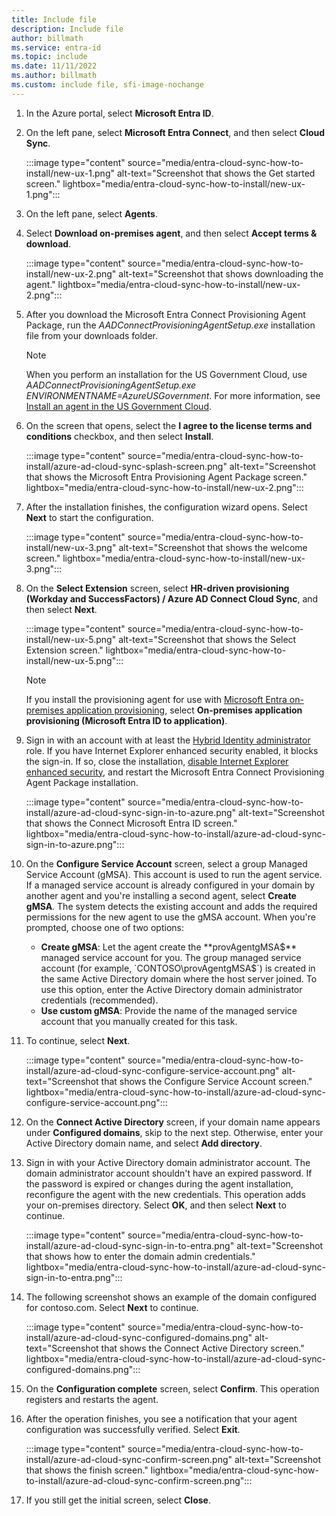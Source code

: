 ```yaml
---
title: Include file
description: Include file
author: billmath
ms.service: entra-id
ms.topic: include
ms.date: 11/11/2022
ms.author: billmath
ms.custom: include file, sfi-image-nochange
---
```


 1. In the Azure portal, select **Microsoft Entra ID**.
 1. On the left pane, select **Microsoft Entra Connect**, and then select **Cloud Sync**.

    :::image type="content" source="media/entra-cloud-sync-how-to-install/new-ux-1.png" alt-text="Screenshot that shows the Get started screen." lightbox="media/entra-cloud-sync-how-to-install/new-ux-1.png":::

 1. On the left pane, select **Agents**.
 1. Select **Download on-premises agent**, and then select **Accept terms & download**.

    :::image type="content" source="media/entra-cloud-sync-how-to-install/new-ux-2.png" alt-text="Screenshot that shows downloading the agent." lightbox="media/entra-cloud-sync-how-to-install/new-ux-2.png":::

 1. After you download the Microsoft Entra Connect Provisioning Agent Package, run the *AADConnectProvisioningAgentSetup.exe* installation file from your downloads folder.

    > [!NOTE]
    > When you perform an installation for the US Government Cloud, use *AADConnectProvisioningAgentSetup.exe ENVIRONMENTNAME=AzureUSGovernment*. For more information, see [Install an agent in the US Government Cloud](~/identity/hybrid/cloud-sync/how-to-install.md#install-an-agent-in-the-us-government-cloud).

 1. On the screen that opens, select the **I agree to the license terms and conditions** checkbox, and then select **Install**.

    :::image type="content" source="media/entra-cloud-sync-how-to-install/azure-ad-cloud-sync-splash-screen.png" alt-text="Screenshot that shows the Microsoft Entra Provisioning Agent Package screen." lightbox="media/entra-cloud-sync-how-to-install/new-ux-2.png":::

 1. After the installation finishes, the configuration wizard opens. Select **Next** to start the configuration.

    :::image type="content" source="media/entra-cloud-sync-how-to-install/new-ux-3.png" alt-text="Screenshot that shows the welcome screen." lightbox="media/entra-cloud-sync-how-to-install/new-ux-3.png":::

 1. On the **Select Extension** screen, select **HR-driven provisioning (Workday and SuccessFactors) / Azure AD Connect Cloud Sync**, and then select **Next**.

    :::image type="content" source="media/entra-cloud-sync-how-to-install/new-ux-5.png" alt-text="Screenshot that shows the Select Extension screen." lightbox="media/entra-cloud-sync-how-to-install/new-ux-5.png":::

    > [!NOTE]
    > If you install the provisioning agent for use with [Microsoft Entra on-premises application provisioning](~/identity/app-provisioning/on-premises-application-provisioning-architecture.md), select **On-premises application provisioning (Microsoft Entra ID to application)**.

 1. Sign in with an account with at least the [Hybrid Identity administrator](/entra/identity/role-based-access-control/permissions-reference#hybrid-identity-administrator) role. If you have Internet Explorer enhanced security enabled, it blocks the sign-in. If so, close the installation, [disable Internet Explorer enhanced security](/troubleshoot/developer/browsers/security-privacy/enhanced-security-configuration-faq), and restart the Microsoft Entra Connect Provisioning Agent Package installation.

    :::image type="content" source="media/entra-cloud-sync-how-to-install/azure-ad-cloud-sync-sign-in-to-azure.png" alt-text="Screenshot that shows the Connect Microsoft Entra ID screen." lightbox="media/entra-cloud-sync-how-to-install/azure-ad-cloud-sync-sign-in-to-azure.png":::

 1. On the **Configure Service Account** screen, select a group Managed Service Account (gMSA). This account is used to run the agent service. If a managed service account is already configured in your domain by another agent and you're installing a second agent, select **Create gMSA**. The system detects the existing account and adds the required permissions for the new agent to use the gMSA account. When you're prompted, choose one of two options:

    - **Create gMSA**: Let the agent create the **provAgentgMSA$** managed service account for you. The group managed service account (for example, `CONTOSO\provAgentgMSA$`) is created in the same Active Directory domain where the host server joined. To use this option, enter the Active Directory domain administrator credentials (recommended).
    - **Use custom gMSA**: Provide the name of the managed service account that you manually created for this task.

 1. To continue, select **Next**.

    :::image type="content" source="media/entra-cloud-sync-how-to-install/azure-ad-cloud-sync-configure-service-account.png" alt-text="Screenshot that shows the Configure Service Account screen." lightbox="media/entra-cloud-sync-how-to-install/azure-ad-cloud-sync-configure-service-account.png":::

 1. On the **Connect Active Directory** screen, if your domain name appears under **Configured domains**, skip to the next step. Otherwise, enter your Active Directory domain name, and select **Add directory**.

 1. Sign in with your Active Directory domain administrator account. The domain administrator account shouldn't have an expired password. If the password is expired or changes during the agent installation, reconfigure the agent with the new credentials. This operation adds your on-premises directory. Select **OK**, and then select **Next** to continue.

    :::image type="content" source="media/entra-cloud-sync-how-to-install/azure-ad-cloud-sync-sign-in-to-entra.png" alt-text="Screenshot that shows how to enter the domain admin credentials." lightbox="media/entra-cloud-sync-how-to-install/azure-ad-cloud-sync-sign-in-to-entra.png":::

 1. The following screenshot shows an example of the domain configured for contoso.com. Select **Next** to continue.

    :::image type="content" source="media/entra-cloud-sync-how-to-install/azure-ad-cloud-sync-configured-domains.png" alt-text="Screenshot that shows the Connect Active Directory screen." lightbox="media/entra-cloud-sync-how-to-install/azure-ad-cloud-sync-configured-domains.png":::

 1. On the **Configuration complete** screen, select **Confirm**. This operation registers and restarts the agent.

 1. After the operation finishes, you see a notification that your agent configuration was successfully verified. Select **Exit**.

    :::image type="content" source="media/entra-cloud-sync-how-to-install/azure-ad-cloud-sync-confirm-screen.png" alt-text="Screenshot that shows the finish screen." lightbox="media/entra-cloud-sync-how-to-install/azure-ad-cloud-sync-confirm-screen.png":::

 1. If you still get the initial screen, select **Close**.

